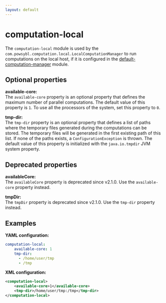 ```yaml
---
layout: default
---
```


# computation-local
The `computation-local` module is used by the `com.powsybl.computation.local.LocalComputationManager` to run computations on the local host, if it is configured in the [default-computation-manager](default-computation-manager.md) module.

## Optional properties

**available-core:**  
The `available-core` property is an optional property that defines the maximum number of parallel computations. The default value of this property is `1`. To use all the processors of the system, set this property to `0`.

**tmp-dir:**  
The `tmp-dir` property is an optional property that defines a list of paths where the temporary files generated during the computations can be stored. The temporary files will be generated in the first existing path of this list. If none of the paths exists, a `ConfigurationException` is thrown. The default value of this property is initialized with the `java.io.tmpdir` JVM system property.

## Deprecated properties

**availableCore:**  
The `availableCore` property is deprecated since v2.1.0. Use the `available-core` property instead.

**tmpDir:**  
The `tmpDir` property is deprecated since v2.1.0. Use the `tmp-dir` property instead.

## Examples

**YAML configuration:**
```yaml
computation-local:
    available-core: 1
    tmp-dir:
      - /home/user/tmp
      - /tmp
```

**XML configuration:**
```xml
<computation-local>
    <available-core>1</available-core>
    <tmp-dir>/home/user/tmp:/tmp</tmp-dir>
</computation-local>
```
